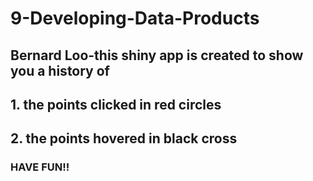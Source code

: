 # 9-Developing-Data-Products

## Bernard Loo-this shiny app is created to show you a history of 
## 1. the points clicked in red circles
## 2. the points hovered in black cross
### HAVE FUN!!
